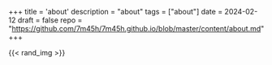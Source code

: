 +++
title = 'about'
description = "about"
tags = ["about"]
date = 2024-02-12
draft = false
repo = "https://github.com/7m45h/7m45h.github.io/blob/master/content/about.md"
+++

{{< rand_img >}}

